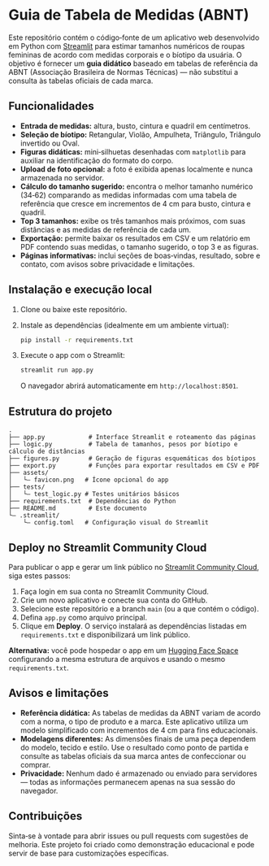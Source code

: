 # Guia de Tabela de Medidas (ABNT)

Este repositório contém o código‑fonte de um aplicativo web desenvolvido em
Python com [Streamlit](https://streamlit.io) para estimar tamanhos numéricos
de roupas femininas de acordo com medidas corporais e o bíotipo da usuária.
O objetivo é fornecer um **guia didático** baseado em tabelas de referência
da ABNT (Associação Brasileira de Normas Técnicas) — não substitui a
consulta às tabelas oficiais de cada marca.

## Funcionalidades

* **Entrada de medidas:** altura, busto, cintura e quadril em centímetros.
* **Seleção de bíotipo:** Retangular, Violão, Ampulheta, Triângulo,
  Triângulo invertido ou Oval.
* **Figuras didáticas:** mini‑silhuetas desenhadas com `matplotlib` para
  auxiliar na identificação do formato do corpo.
* **Upload de foto opcional:** a foto é exibida apenas localmente e nunca
  armazenada no servidor.
* **Cálculo do tamanho sugerido:** encontra o melhor tamanho numérico (34‑62)
  comparando as medidas informadas com uma tabela de referência que cresce
  em incrementos de 4 cm para busto, cintura e quadril.
* **Top 3 tamanhos:** exibe os três tamanhos mais próximos, com suas
distâncias e as medidas de referência de cada um.
* **Exportação:** permite baixar os resultados em CSV e um relatório em PDF
  contendo suas medidas, o tamanho sugerido, o top 3 e as figuras.
* **Páginas informativas:** inclui seções de boas‑vindas, resultado, sobre
  e contato, com avisos sobre privacidade e limitações.

## Instalação e execução local

1. Clone ou baixe este repositório.
2. Instale as dependências (idealmente em um ambiente virtual):

   ```bash
   pip install -r requirements.txt
   ```

3. Execute o app com o Streamlit:

   ```bash
   streamlit run app.py
   ```

   O navegador abrirá automaticamente em `http://localhost:8501`.

## Estrutura do projeto

```
.
├── app.py            # Interface Streamlit e roteamento das páginas
├── logic.py          # Tabela de tamanhos, pesos por bíotipo e cálculo de distâncias
├── figures.py        # Geração de figuras esquemáticas dos bíotipos
├── export.py         # Funções para exportar resultados em CSV e PDF
├── assets/
│   └— favicon.png   # Ícone opcional do app
├── tests/
│   └— test_logic.py # Testes unitários básicos
├── requirements.txt  # Dependências do Python
├── README.md         # Este documento
└— .streamlit/
    └— config.toml   # Configuração visual do Streamlit
```

## Deploy no Streamlit Community Cloud

Para publicar o app e gerar um link público no [Streamlit Community
Cloud](https://streamlit.io/cloud), siga estes passos:

1. Faça login em sua conta no Streamlit Community Cloud.
2. Crie um novo aplicativo e conecte sua conta do GitHub.
3. Selecione este repositório e a branch `main` (ou a que contém o código).
4. Defina `app.py` como arquivo principal.
5. Clique em **Deploy**.  O serviço instalará as dependências listadas em
   `requirements.txt` e disponibilizará um link público.

**Alternativa:** você pode hospedar o app em um [Hugging Face
Space](https://huggingface.co/spaces) configurando a mesma estrutura de
arquivos e usando o mesmo `requirements.txt`.

## Avisos e limitações

* **Referência didática:** As tabelas de medidas da ABNT variam de acordo
  com a norma, o tipo de produto e a marca.  Este aplicativo utiliza um
  modelo simplificado com incrementos de 4 cm para fins educacionais.
* **Modelagens diferentes:** As dimensões finais de uma peça dependem do
  modelo, tecido e estilo.  Use o resultado como ponto de partida e
  consulte as tabelas oficiais da sua marca antes de confeccionar ou
  comprar.
* **Privacidade:** Nenhum dado é armazenado ou enviado para servidores —
  todas as informações permanecem apenas na sua sessão do navegador.

## Contribuições

Sinta‑se à vontade para abrir issues ou pull requests com sugestões de
melhoria.  Este projeto foi criado como demonstração educacional e pode
servir de base para customizações específicas.
